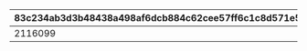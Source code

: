 |83c234ab3d3b48438a498af6dcb884c62cee57ff6c1c8d571e5720244bf1eddb|7297a65f68ea381b7808398cb248582ff6415ac1ea40cbdc1b5bcc561ecf57b3|ee194830b4589767b443519b7f87a4311d3ae7ef3307bb01ef4aad0fb8faee9b|8be6aced3a48cf257ebfbfbf5c6c2cd69165886013145924011e55641906e762|366450a674ee4ddd9b9e9f3b77ca34da00555c7b7eb23189487da384944f138c|af63b6503cc7f900f3a1accc153e3f6f664ed0fdbb8abf45aa5159a87ddf088c|cc276f14f76b29b60245872e0c2fbd746c1e1ca9adc494592405727e8ff61ec4|061690fab1dd10bee9af16912605099a290ceb17894b5433f8d8b12944e20209|
| --- | --- | --- | --- | --- | --- | --- | --- |
|2116099|50|2001000|common_label_release_2_16_skip|common_btn_2_16_skip|2023/02/15 15:00:00|balloon_story_2nd_16_skip|1|